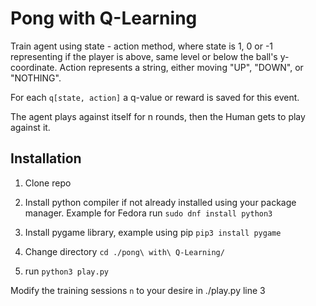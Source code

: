 # Pong with Q-Learning

Train agent using state - action method, where state is 1, 0 or -1 representing if the player is above, same level or below the ball's y-coordinate. Action represents a string, either moving "UP", "DOWN", or "NOTHING".

For each `q[state, action]` a q-value or reward is saved for this event.

The agent plays against itself for n rounds, then the Human gets to play against it.


## Installation

1. Clone repo

2. Install python compiler if not already installed using your package manager. Example for Fedora run `sudo dnf install python3`

3. Install pygame library, example using pip `pip3 install pygame`

5. Change directory `cd ./pong\ with\ Q-Learning/`

5. run `python3 play.py`

Modify the training sessions `n` to your desire in ./play.py line 3

